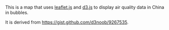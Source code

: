 This is a map that uses [leaflet.js](http://leafletjs.com/) and [d3.js](http://d3js.org/) to display air quality data in China in bubbles.

It is derived from https://gist.github.com/d3noob/9267535.
